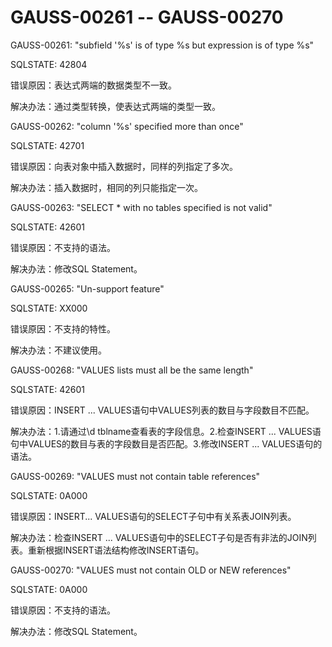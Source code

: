 # GAUSS-00261 -- GAUSS-00270

GAUSS-00261: "subfield '%s' is of type %s but expression is of type %s"

SQLSTATE: 42804

错误原因：表达式两端的数据类型不一致。

解决办法：通过类型转换，使表达式两端的类型一致。

GAUSS-00262: "column '%s' specified more than once"

SQLSTATE: 42701

错误原因：向表对象中插入数据时，同样的列指定了多次。

解决办法：插入数据时，相同的列只能指定一次。

GAUSS-00263: "SELECT \* with no tables specified is not valid"

SQLSTATE: 42601

错误原因：不支持的语法。

解决办法：修改SQL Statement。

GAUSS-00265: "Un-support feature"

SQLSTATE: XX000

错误原因：不支持的特性。

解决办法：不建议使用。

GAUSS-00268: "VALUES lists must all be the same length"

SQLSTATE: 42601

错误原因：INSERT ... VALUES语句中VALUES列表的数目与字段数目不匹配。

解决办法：1.请通过\\d tblname查看表的字段信息。2.检查INSERT ... VALUES语句中VALUES的数目与表的字段数目是否匹配。3.修改INSERT ... VALUES语句的语法。

GAUSS-00269: "VALUES must not contain table references"

SQLSTATE: 0A000

错误原因：INSERT... VALUES语句的SELECT子句中有关系表JOIN列表。

解决办法：检查INSERT ... VALUES语句中的SELECT子句是否有非法的JOIN列表。重新根据INSERT语法结构修改INSERT语句。

GAUSS-00270: "VALUES must not contain OLD or NEW references"

SQLSTATE: 0A000

错误原因：不支持的语法。

解决办法：修改SQL Statement。
